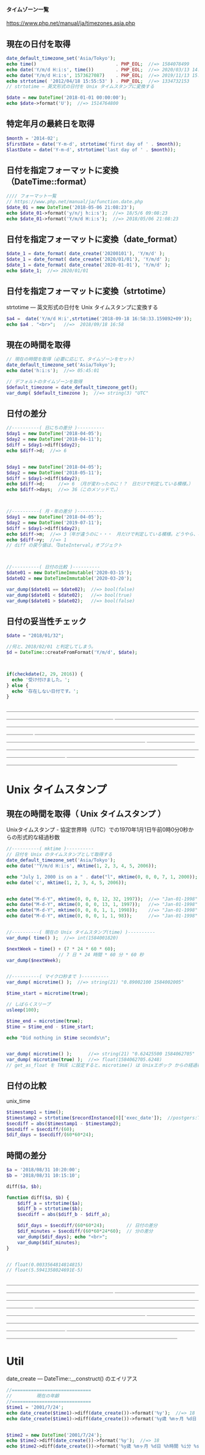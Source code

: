 #### タイムゾーン一覧
https://www.php.net/manual/ja/timezones.asia.php  


## 現在の日付を取得
```php
date_default_timezone_set('Asia/Tokyo');
echo time()                             . PHP_EOL;  //=> 1584078499
echo date('Y/m/d H:i:s', time())        . PHP_EOL;  //=> 2020/03/13 14:48:19
echo date('Y/m/d H:i:s', 1573627087)    . PHP_EOL;  //=> 2019/11/13 15:38:07
echo strtotime( '2012/04/18 15:55:53' ) . PHP_EOL;  //=> 1334732153
// strtotime — 英文形式の日付を Unix タイムスタンプに変換する

$date = new DateTime('2018-01-01 00:00:00');
echo $date->format('U');  //=> 1514764800
```

## 特定年月の最終日を取得
```php
$month = '2014-02'; 
$firstDate = date('Y-m-d', strtotime('first day of ' . $month));
$lastDate = date('Y-m-d', strtotime('last day of ' . $month));
```

## 日付を指定フォーマットに変換（DateTime::format）
```php
//// フォーマット一覧
// https://www.php.net/manual/ja/function.date.php
$date_01 = new DateTime('2018-05-06 21:08:23');
echo $date_01->format('y/n/j h:i:s');  //=> 18/5/6 09:08:23
echo $date_01->format('Y/m/d H:i:s');  //=> 2018/05/06 21:08:23
```

## 日付を指定フォーマットに変換（date_format）
```php
$date_1 = date_format( date_create('20200101'), 'Y/m/d' );
$date_1 = date_format( date_create('2020/01/01'), 'Y/m/d' );
$date_1 = date_format( date_create('2020-01-01'), 'Y/m/d' );
echo $date_1;  //=> 2020/01/01
```

## 日付を指定フォーマットに変換（strtotime）
strtotime — 英文形式の日付を Unix タイムスタンプに変換する  
```php
$a4 =  date('Y/m/d H:i',strtotime('2018-09-18 16:58:33.159892+09'));
echo $a4 . "<br>";   //=>  2018/09/18 16:58
```


## 現在の時間を取得
```php
// 現在の時間を取得（必要に応じて、タイムゾーンをセット）
date_default_timezone_set('Asia/Tokyo');
echo date('h:i:s');  //=> 05:45:01

// デフォルトのタイムゾーンを取得
$default_timezone = date_default_timezone_get();
var_dump( $default_timezone );  //=> string(3) "UTC"
```

## 日付の差分
```php
//----------( 日にちの差分 )----------
$day1 = new DateTime('2018-04-05');
$day2 = new DateTime('2018-04-11');
$diff = $day1->diff($day2);
echo $diff->d;  //=> 6


$day1 = new DateTime('2018-04-05');
$day2 = new DateTime('2018-05-11');
$diff = $day1->diff($day2);
echo $diff->d;     //=> 6 （月が変わったのに！？　日だけで判定している模様。）
echo $diff->days;  //=> 36（このメソッドで。）



//----------( 月・年の差分 )----------
$day1 = new DateTime('2018-04-05');
$day2 = new DateTime('2019-07-11');
$diff = $day1->diff($day2);
echo $diff->m;  //=> 3（年が違うのに・・・　月だけで判定している模様。どうやら、年を考慮して差分を取るメソッドは無いみたい）
echo $diff->y;  //=> 1
// diff の戻り値は、「DateInterval」オブジェクト



//----------( 日付の比較 )----------
$date01 = new DateTimeImmutable('2020-03-15');
$date02 = new DateTimeImmutable('2020-03-20');

var_dump($date01 == $date02);  //=> bool(false)
var_dump($date01 < $date02);   //=> bool(true)
var_dump($date01 > $date02);   //=> bool(false)
```


## 日付の妥当性チェック
```php
$date = "2018/01/32";

//何と、2018/02/01 と判定してしまう。
$d = DateTime::createFromFormat('Y/m/d', $date);



if(checkdate(2, 29, 2016)) {
  echo '受け付けました。';
} else {
  echo '存在しない日付です。';
}
```

＿＿＿＿＿＿＿＿＿＿＿＿＿＿＿＿＿＿＿＿＿＿＿＿＿＿＿＿＿＿＿＿＿＿＿＿＿＿＿＿＿＿＿＿＿＿＿＿＿＿＿＿＿＿＿＿
＿＿＿＿＿＿＿＿＿＿＿＿＿＿＿＿＿＿＿＿＿＿＿＿＿＿＿＿＿＿＿＿＿＿＿＿＿＿＿＿＿＿＿＿＿＿＿＿＿＿＿＿＿＿＿＿
＿＿＿＿＿＿＿＿＿＿＿＿＿＿＿＿＿＿＿＿＿＿＿＿＿＿＿＿＿＿＿＿＿＿＿＿＿＿＿＿＿＿＿＿＿＿＿＿＿＿＿＿＿＿＿＿
＿＿＿＿＿＿＿＿＿＿＿＿＿＿＿＿＿＿＿＿＿＿＿＿＿＿＿＿＿＿＿＿＿＿＿＿＿＿＿＿＿＿＿＿＿＿＿＿＿＿＿＿＿＿＿＿
＿＿＿＿＿＿＿＿＿＿＿＿＿＿＿＿＿＿＿＿＿＿＿＿＿＿＿＿＿＿＿＿＿＿＿＿＿＿＿＿＿＿＿＿＿＿＿＿＿＿＿＿＿＿＿＿
# Unix タイムスタンプ

## 現在の時間を取得（ Unix タイムスタンプ ）
Unixタイムスタンプ - 協定世界時（UTC）での1970年1月1日午前0時0分0秒からの形式的な経過秒数
```php
//----------( mktime )----------
// 日付を Unix のタイムスタンプとして取得する
date_default_timezone_set('Asia/Tokyo');
echo date('"Y/m/d H:i:s', mktime(1, 2, 3, 4, 5, 2006));                 //=> "2006/04/05 01:02:03

echo "July 1, 2000 is on a " . date("l", mktime(0, 0, 0, 7, 1, 2000));  //=> July 1, 2000 is on a Saturday
echo date('c', mktime(1, 2, 3, 4, 5, 2006));                            //=> 2006-04-05T01:02:03+09:00


echo date("M-d-Y", mktime(0, 0, 0, 12, 32, 1997));  //=> "Jan-01-1998"
echo date("M-d-Y", mktime(0, 0, 0, 13, 1, 1997));   //=> "Jan-01-1998"
echo date("M-d-Y", mktime(0, 0, 0, 1, 1, 1998));    //=> "Jan-01-1998"
echo date("M-d-Y", mktime(0, 0, 0, 1, 1, 98));      //=> "Jan-01-1998"


//----------( 現在の Unix タイムスタンプ(time) )----------
var_dump( time() );  //=> int(1584001820)

$nextWeek = time() + (7 * 24 * 60 * 60);
                   // 7 日 * 24 時間 * 60 分 * 60 秒
var_dump($nextWeek);


//----------( マイクロ秒まで )----------
var_dump( microtime() );  //=> string(21) "0.89002100 1584002005"

$time_start = microtime(true);

// しばらくスリープ
usleep(100);

$time_end = microtime(true);
$time = $time_end - $time_start;

echo "Did nothing in $time seconds\n";


var_dump( microtime() );      //=> string(21) "0.62425500 1584062705"
var_dump( microtime(true) );  //=> float(1584062705.6248)
// get_as_float を TRUE に設定すると、microtime() は Unixエポック からの経過秒数を マイクロ秒で正確になるように float で表したものを返します
```

## 日付の比較
unix_time
```php
$timestamp1 = time();
$timestamp2 = strtotime($recordInstance[0]['exec_date']);  //postgers:TIMESTAMP
$secdiff = abs($timestamp1 - $timestamp2);
$mindiff = $secdiff/(60);
$dif_days = $secdiff/(60*60*24);
```


## 時間の差分
```php
$a = '2018/08/31 10:20:00';
$b = '2018/08/31 10:15:10';

diff($a, $b);

function diff($a, $b) {
    $diff_a = strtotime($a);
    $diff_b = strtotime($b);
    $secdiff = abs($diff_b - $diff_a);

    $dif_days = $secdiff/(60*60*24);        // 日付の差分
    $dif_minutes = $secdiff/(60*60*24*60);  // 分の差分
    var_dump($dif_days); echo "<br>";
    var_dump($dif_minutes);
}


// float(0.0033564814814815)
// float(5.5941358024691E-5)
```

＿＿＿＿＿＿＿＿＿＿＿＿＿＿＿＿＿＿＿＿＿＿＿＿＿＿＿＿＿＿＿＿＿＿＿＿＿＿＿＿＿＿＿＿＿＿＿＿＿＿＿＿＿＿＿＿
＿＿＿＿＿＿＿＿＿＿＿＿＿＿＿＿＿＿＿＿＿＿＿＿＿＿＿＿＿＿＿＿＿＿＿＿＿＿＿＿＿＿＿＿＿＿＿＿＿＿＿＿＿＿＿＿
＿＿＿＿＿＿＿＿＿＿＿＿＿＿＿＿＿＿＿＿＿＿＿＿＿＿＿＿＿＿＿＿＿＿＿＿＿＿＿＿＿＿＿＿＿＿＿＿＿＿＿＿＿＿＿＿
＿＿＿＿＿＿＿＿＿＿＿＿＿＿＿＿＿＿＿＿＿＿＿＿＿＿＿＿＿＿＿＿＿＿＿＿＿＿＿＿＿＿＿＿＿＿＿＿＿＿＿＿＿＿＿＿
＿＿＿＿＿＿＿＿＿＿＿＿＿＿＿＿＿＿＿＿＿＿＿＿＿＿＿＿＿＿＿＿＿＿＿＿＿＿＿＿＿＿＿＿＿＿＿＿＿＿＿＿＿＿＿＿
# Util
date_create — DateTime::__construct() のエイリアス  
```php
//=============================
//         現在の年齢
//=============================
$time1 = '2001/7/24';
echo date_create($time1)->diff(date_create())->format('%y');  //=> 18
echo date_create($time1)->diff(date_create())->format('%y歳 %mヶ月 %d日 %h時間 %i分 %s秒');  //=> 18歳 7ヶ月 28日 0時間 51分 53秒


$time2 = new DateTime('2001/7/24');
echo $time2->diff(date_create())->format('%y');  //=> 18
echo $time2->diff(date_create())->format('%y歳 %mヶ月 %d日 %h時間 %i分 %s秒');  //=> 18歳 7ヶ月 28日 0時間 51分 53秒
```





